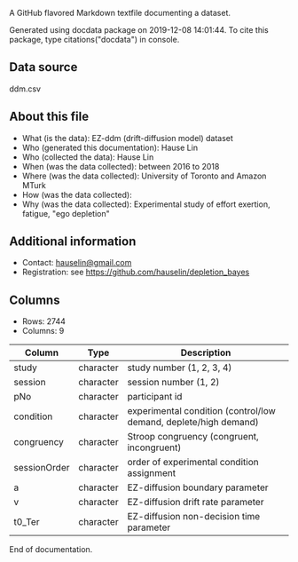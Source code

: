 A GitHub flavored Markdown textfile documenting a dataset.

Generated using docdata package on 2019-12-08 14:01:44.
To cite this package, type citations("docdata") in console.

## Data source

ddm.csv

## About this file

* What (is the data): EZ-ddm (drift-diffusion model) dataset
* Who (generated this documentation): Hause Lin
* Who (collected the data): Hause Lin
* When (was the data collected): between 2016 to 2018
* Where (was the data collected): University of Toronto and Amazon MTurk
* How (was the data collected): 
* Why (was the data collected): Experimental study of effort exertion, fatigue, "ego depletion"

## Additional information

* Contact: hauselin@gmail.com
* Registration: see https://github.com/hauselin/depletion_bayes

## Columns

* Rows: 2744
* Columns: 9

| Column       | Type      | Description                                                  |
| ------------ | --------- | ------------------------------------------------------------ |
| study        | character | study number (1, 2, 3, 4)                                    |
| session      | character | session number (1, 2)                                        |
| pNo          | character | participant id                                               |
| condition    | character | experimental condition (control/low demand, deplete/high demand) |
| congruency   | character | Stroop congruency (congruent, incongruent)                   |
| sessionOrder | character | order of experimental condition assignment                   |
| a            | character | EZ-diffusion boundary parameter                              |
| v            | character | EZ-diffusion drift rate parameter                            |
| t0_Ter       | character | EZ-diffusion non-decision time parameter                     |

End of documentation.

